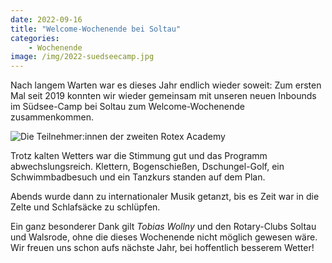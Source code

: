 ```yaml
---
date: 2022-09-16
title: "Welcome-Wochenende bei Soltau"
categories:
    - Wochenende
image: /img/2022-suedseecamp.jpg
---
```


Nach langem Warten war es dieses Jahr endlich wieder soweit: Zum ersten Mal seit 2019 konnten wir wieder gemeinsam mit unseren neuen Inbounds im Südsee-Camp bei Soltau zum Welcome-Wochenende zusammenkommen.

![Die Teilnehmer:innen der zweiten Rotex Academy](/img/2022-suedseecamp.jpg)

Trotz kalten Wetters war die Stimmung gut und das Programm abwechslungsreich. Klettern, Bogenschießen, Dschungel-Golf, ein Schwimmbadbesuch und ein Tanzkurs standen auf dem Plan.

Abends wurde dann zu internationaler Musik getanzt, bis es Zeit war in die Zelte und Schlafsäcke zu schlüpfen.

Ein ganz besonderer Dank gilt *Tobias Wollny* und den Rotary-Clubs Soltau und Walsrode, ohne die dieses Wochenende nicht möglich gewesen wäre. Wir freuen uns schon aufs nächste Jahr, bei hoffentlich besserem Wetter!